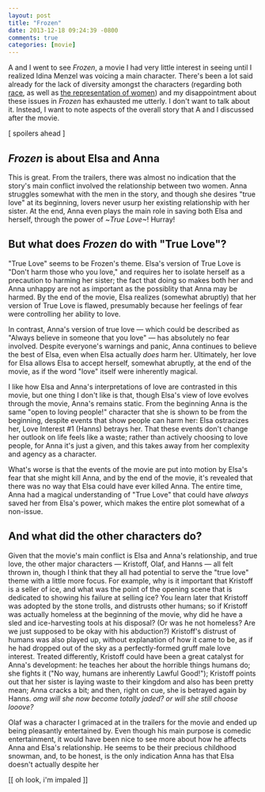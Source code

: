 ```yaml
---
layout: post
title: "Frozen"
date: 2013-12-18 09:24:39 -0800
comments: true
categories: [movie]
---
```

A and I went to see *Frozen*, a movie I had very little interest in seeing until I realized Idina Menzel was voicing a main character. There's been a lot said already for the lack of diversity amongst the characters (regarding both <a href="">race</a>, as well as <a href="http://sapphicdalliances.tumblr.com/post/68881922280">the representation of women</a>) and my disappointment about these issues in *Frozen* has exhausted me utterly. I don't want to talk about it. Instead, I want to note aspects of the overall story that A and I discussed after the movie.

[ spoilers ahead ]

## *Frozen* is about Elsa and Anna
This is great. From the trailers, there was almost no indication that the story's main conflict involved the relationship between two women. Anna struggles somewhat with the men in the story, and though she desires "true love" at its beginning, lovers never usurp her existing relationship with her sister. At the end, Anna even plays the main role in saving both Elsa and herself, through the power of ~*True Love*~! Hurray!

## But what does *Frozen* do with "True Love"?
"True Love" seems to be Frozen's theme. Elsa's version of True Love is "Don't harm those who you love," and requires her to isolate herself as a precaution to harming her sister; the fact that doing so makes both her and Anna unhappy are not as important as the possiblity that Anna may be harmed. By the end of the movie, Elsa realizes (somewhat abruptly) that her version of True Love is flawed, presumably because her feelings of fear were controlling her ability to love.

In contrast, Anna's version of true love — which could be described as "Always believe in someone that you love" — has absolutely no fear involved. Despite everyone's warnings and panic, Anna continues to believe the best of Elsa, even when Elsa actually *does* harm her. Ultimately, her love for Elsa allows Elsa to accept herself, somewhat abruptly, at the end of the movie, as if the word "love" itself were inherently magical.

I like how Elsa and Anna's interpretations of love are contrasted in this movie, but one thing I don't like is that, though Elsa's view of love evolves through the movie, Anna's remains static. From the beginning Anna is the same "open to loving people!" character that she is shown to be from the beginning, despite events that show people can harm her: Elsa ostracizes her, Love Interest #1 (Hanns) betrays her. That these events don't change her outlook on life feels like a waste; rather than actively choosing to love people, for Anna it's just a given, and this takes away from her complexity and agency as a character.

What's worse is that the events of the movie are put into motion by Elsa's fear that she might kill Anna, and by the end of the movie, it's revealed that there was no way that Elsa could have ever killed Anna. The entire time, Anna had a magical understanding of "True Love" that could have *always* saved her from Elsa's power, which makes the entire plot somewhat of a non-issue.

## And what did the other characters do?
Given that the movie's main conflict is Elsa and Anna's relationship, and true love, the other major characters — Kristoff, Olaf, and Hanns — all felt thrown in, though I think that they all had potential to serve the "true love" theme with a little more focus. For example, why is it important that Kristoff is a seller of ice, and what was the point of the opening scene that is dedicated to showing his failure at selling ice? You learn later that Kristoff was adopted by the stone trolls, and distrusts other humans; so if Kristoff was actually homeless at the beginning of the movie, why did he have a sled and ice-harvesting tools at his disposal? (Or was he not homeless? Are we just supposed to be okay with his abduction?) Kristoff's distrust of humans was also played up, without explanation of how it came to be, as if he had dropped out of the sky as a perfectly-formed gruff male love interest. Treated differently, Kristoff could have been a great catalyst for Anna's development: he teaches her about the horrible things humans do; she fights it ("No way, humans are inherently Lawful Good!"); Kristoff points out that her sister is laying waste to their kingdom and also has been pretty mean; Anna cracks a bit; and then, right on cue, she is betrayed again by Hanns. *omg will she now become totally jaded? or will she still choose looove?*

Olaf was a character I grimaced at in the trailers for the movie and ended up being pleasantly entertained by. Even though his main purpose is comedic entertainment, it would have been nice to see more about how he affects Anna and Elsa's relationship. He seems to be their precious childhood snowman, and, to be honest, is the only indication Anna has that Elsa doesn't actually despite her

[[ oh look, i'm impaled ]]

